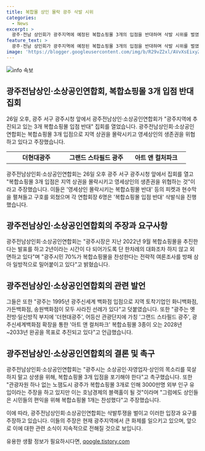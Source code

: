 ```yaml
---
title: 복합몰 상인 몰락 광주 삭발 시위
categories:
  - News
excerpt: >
  광주·전남 상인회가 광주지역에 예정된 복합쇼핑몰 3개의 입점을 반대하며 삭발 시위를 벌였다. 이들은 상권 몰락과 영세상인의 생존권을 위협한다고 지적하며 시장의 무관심을 비판했다. 또한, 지역 특색 상실과 호남경제의 위기를 우려하고, 상생을 위해 입점을 포기해야 한다고 촉구했다. 사람들은 소상공인을 보호하고 지역 발전을 위한 노력에 공감할 것이다.
feature_text: >
  광주·전남 상인회가 광주지역에 예정된 복합쇼핑몰 3개의 입점을 반대하며 삭발 시위를 벌였다. 이들은 상권 몰락과 영세상인의 생존권을 위협한다고 지적하며 시장의 무관심을 비판했다. 또한, 지역 특색 상실과 호남경제의 위기를 우려하고, 상생을 위해 입점을 포기해야 한다고 촉구했다. 사람들은 소상공인을 보호하고 지역 발전을 위한 노력에 공감할 것이다.
image: 'https://blogger.googleusercontent.com/img/b/R29vZ2xl/AVvXsEixyZcFfHzMRdzZMjFBmAUKJYCLCGyLL1o632UiGVXcaFdKo_bkvkuCioo0uUKlGfBVcT3P84aROyZIXSBEx3Aw5nCQ3pTgDom1WDC4m8eifvWiAmWEEVb4x6G_l8C0QH225ldMjyaFvpxGEBGNO37VmDTDMHGhJPq73UglMfDca1-0aw/s1600/blogspot.png'
---
```


<p><img src="https://blogger.googleusercontent.com/img/b/R29vZ2xl/AVvXsEixyZcFfHzMRdzZMjFBmAUKJYCLCGyLL1o632UiGVXcaFdKo_bkvkuCioo0uUKlGfBVcT3P84aROyZIXSBEx3Aw5nCQ3pTgDom1WDC4m8eifvWiAmWEEVb4x6G_l8C0QH225ldMjyaFvpxGEBGNO37VmDTDMHGhJPq73UglMfDca1-0aw/s1600/blogspot.png" alt="info 속보" /></p>

<h2 data-ke-size="size26">광주전남상인·소상공인연합회, 복합쇼핑몰 3개 입점 반대 집회</h2>

<p data-ke-size="size16">26일 오후, 광주 서구 광주시청 앞에서 광주전남상인·소상공인연합회가 "광주지역에 추진되고 있는 3개 복합쇼핑몰 입점 반대" 집회를 열었습니다. 광주전남상인회·소상공인연합회는 복합쇼핑몰 3개 입점으로 지역 상권을 몰락시키고 영세상인의 생존권을 위협하고 있다고 주장했습니다.</p>

<table style="width: 100%;" data-ke-style="style26">
    <tbody>
        <tr>
            <td style="width: 33.3333%; text-align: center; height: 17px;"><b>더현대광주</b></td>
            <td style="width: 33.3333%; text-align: center; height: 17px;"><b>그랜드 스타필드 광주</b></td>
            <td style="width: 33.3333%; text-align: center; height: 17px;"><b>아트 앤 컬처파크</b></td>
        </tr>
    </tbody>
</table>

<p data-ke-size="size16">광주전남상인회·소상공인연합회는 26일 오후 광주 서구 광주시청 앞에서 집회를 열고 "복합쇼핑몰 3개 입점은 지역 상권을 몰락시키고 영세상인의 생존권을 위협하는 것"이라고 주장했습니다. 이들은 '영세상인 몰락시키는 복합쇼핑몰 반대' 등의 피켓과 현수막을 펼쳐들고 구호를 외쳤으며 각 연합회장 6명은 '복합쇼핑몰 입점 반대' 삭발식을 진행했습니다.</p>

<h2 data-ke-size="size26">광주전남상인·소상공인연합회의 주장과 요구사항</h2>

<p data-ke-size="size16">광주전남상인회·소상공인연합회는 "광주시장은 지난 2022년 9월 복합쇼핑몰을 추진한다는 발표를 하고 2년이라는 시간이 다 되어가도록 단 한차례의 대화조차 하지 않고 외면하고 있다"며 "광주시민 70%가 복합쇼핑몰을 찬성한다는 전략적 여론조사를 방패 삼아 일방적으로 밀어붙이고 있다"고 밝혔습니다.</p>

<h2 data-ke-size="size26">광주전남상인·소상공인연합회의 관련 발언</h2>

<p data-ke-size="size16">그들은 또한 "광주는 1995년 광주신세계 백화점 입점으로 지역 토착기업인 화니백화점, 가든백화점, 송원백화점이 모두 사라진 선례가 있다"고 덧붙였습니다. 또한 "광주는 옛 전방·일신방직 부지에 '더현대광주', 어등산 관광단지에 가칭 '그랜드 스타필드 광주', 광주신세계백화점 확장을 통한 '아트 앤 컬처파크' 복합쇼핑몰 3종이 오는 2028년~2033년 완공을 목표로 추진되고 있다"고 언급했습니다.</p>

<h2 data-ke-size="size26">광주전남상인·소상공인연합회의 결론 및 촉구</h2>

<p data-ke-size="size16">광주전남상인회·소상공인연합회는 "광주시는 소상공인·자영업자·상인의 목소리를 묵살하지 말고 상생을 위해, 복합쇼핑몰 3개 입점을 포기해야 한다"고 촉구했습니다. 또한 "관광자원 하나 없는 노잼도시 광주가 복합쇼핑몰 3개로 인해 3000만명 외부 인구 유입이라는 주장을 하고 있지만 이는 호남경제의 블랙홀이 될 것"이라며 "그럼에도 상인들은 시민들의 편익을 위해 복합쇼핑몰 1개는 찬성했다"고 주장했습니다.</p>

<p data-ke-size="size16">이에 따라, 광주전남상인회·소상공인연합회는 삭발투쟁을 벌이고 이러한 입장과 요구를 주장하고 있습니다. 이들의 주장은 현재 광주지역에서 큰 화제를 일으키고 있으며, 앞으로 이에 대한 관련 소식이 지속적으로 전해질 것으로 보입니다.</p>
유용한 생활 정보가 필요하시다면, <a href="https://qoogle.tistory.com" rel="dofollow">qoogle.tistory.com</a>


